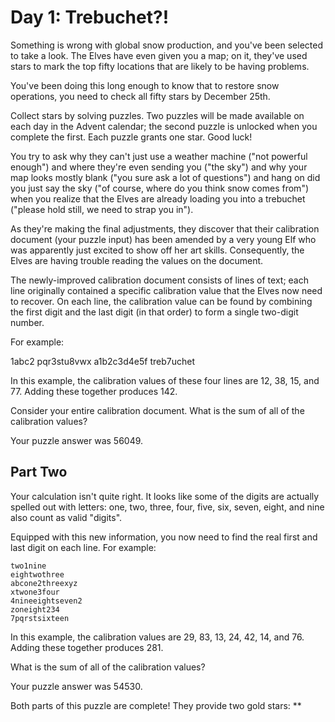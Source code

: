 # Day 1: Trebuchet?!

Something is wrong with global snow production, and you've been selected to
take a look. The Elves have even given you a map; on it, they've used stars to
mark the top fifty locations that are likely to be having problems.

You've been doing this long enough to know that to restore snow operations, you
need to check all fifty stars by December 25th.

Collect stars by solving puzzles. Two puzzles will be made available on each
day in the Advent calendar; the second puzzle is unlocked when you complete the
first. Each puzzle grants one star. Good luck!

You try to ask why they can't just use a weather machine ("not powerful
enough") and where they're even sending you ("the sky") and why your
map looks mostly blank ("you sure ask a lot of questions") and hang on did you
just say the sky ("of course, where do you think snow comes from") when you
realize that the Elves are already loading you into a trebuchet ("please hold
still, we need to strap you in").

As they're making the final adjustments, they discover that their calibration
document (your puzzle input) has been amended by a very young Elf who was
apparently just excited to show off her art skills. Consequently, the Elves are
having trouble reading the values on the document.

The newly-improved calibration document consists of lines of text; each line
originally contained a specific calibration value that the Elves now need to
recover. On each line, the calibration value can be found by combining the
first digit and the last digit (in that order) to form a single two-digit
number.

For example:

1abc2
pqr3stu8vwx
a1b2c3d4e5f
treb7uchet

In this example, the calibration values of these four lines are 12, 38, 15, and
77. Adding these together produces 142.

Consider your entire calibration document. What is the sum of all of the calibration values?

Your puzzle answer was 56049.

## Part Two 

Your calculation isn't quite right. It looks like some of the digits are
actually spelled out with letters: one, two, three, four, five, six, seven,
eight, and nine also count as valid "digits".

Equipped with this new information, you now need to find the real first and
last digit on each line. For example:

```
two1nine
eightwothree
abcone2threexyz
xtwone3four
4nineeightseven2
zoneight234
7pqrstsixteen
```

In this example, the calibration values are 29, 83, 13, 24, 42, 14, and 76.
Adding these together produces 281.

What is the sum of all of the calibration values?

Your puzzle answer was 54530.

Both parts of this puzzle are complete! They provide two gold stars: **
